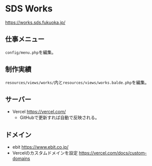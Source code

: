 # SDS Works

https://works.sds.fukuoka.jp/

## 仕事メニュー
`config/menu.php`を編集。

## 制作実績
`resources/views/works/`内と`resources/views/works.balde.php`を編集。

## サーバー
- Vercel https://vercel.com/
  - GitHubで更新すれば自動で反映される。

## ドメイン
- ebit https://www.ebit.co.jp/
- Vercelのカスタムドメインを設定 https://vercel.com/docs/custom-domains
